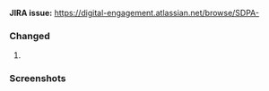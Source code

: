 <!--
Please follow these rules:
1. SUBJECT: use format [SDPA-123] Verb in past tense with dot at the end.
   - This subject will be used as a commit message after PR is merged.
   - Verbs are usually one of these: Updated, Refactored, Removed, Changed, Added.
   - If there is no ticket - do not put [NOTICKET].

2. BODY: fill-in the template below

3. LABEL: Assign 'Needs review' label as soon as you ready to have this reviewed.

4. ASSIGNEE: Assign at least 2 reviewers.     

5. SLACK: Post a link to this PR to #developers channel.

No need to remove these lines - they are comments.
-->

**JIRA issue:** https://digital-engagement.atlassian.net/browse/SDPA-

### Changed

1.  

### Screenshots

<!--
Provide as many screenshots as required to make reviewers understand what was changed.
-->

